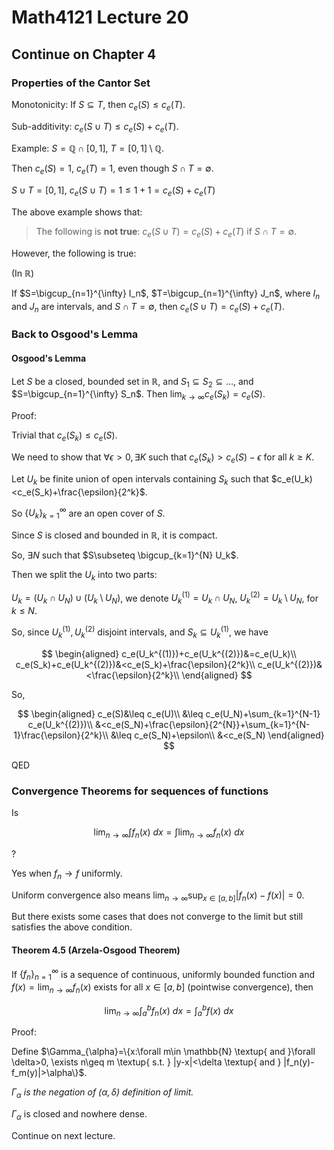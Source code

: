 # Math4121 Lecture 20

## Continue on Chapter 4

### Properties of the Cantor Set

Monotonicity: If $S\subseteq T$, then $c_e(S)\leq c_e(T)$.

Sub-additivity: $c_e(S\cup T)\leq c_e(S)+c_e(T)$.

Example: $S=\mathbb{Q}\cap[0,1]$, $T=[0,1]\setminus\mathbb{Q}$.

Then $c_e(S)=1$, $c_e(T)=1$, even though $S\cap T=\emptyset$.

$S\cup T=[0,1]$, $c_e(S\cup T)=1\leq 1+1=c_e(S)+c_e(T)$

The above example shows that:

> The following is **not true**: $c_e(S\cup T)=c_e(S)+c_e(T)$ if $S\cap T=\emptyset$.

However, the following is true:

(In $\mathbb{R}$)

If $S=\bigcup_{n=1}^{\infty} I_n$, $T=\bigcup_{n=1}^{\infty} J_n$, where $I_n$ and $J_n$ are intervals, and $S\cap T=\emptyset$, then $c_e(S\cup T)=c_e(S)+c_e(T)$.

### Back to Osgood's Lemma

#### Osgood's Lemma

Let $S$ be a closed, bounded set in $\mathbb{R}$, and $S_1\subseteq S_2\subseteq \ldots$, and $S=\bigcup_{n=1}^{\infty} S_n$. Then $\lim_{k\to\infty} c_e(S_k)=c_e(S)$.

Proof:

Trivial that $c_e(S_k)\leq c_e(S)$.

We need to show that $\forall \epsilon>0, \exists K$ such that $c_e(S_k)>c_e(S)-\epsilon$ for all $k\geq K$.

Let $U_k$ be finite union of open intervals containing $S_k$ such that $c_e(U_k)<c_e(S_k)+\frac{\epsilon}{2^k}$.

So $\{U_k\}_{k=1}^{\infty}$ are an open cover of $S$.

Since $S$ is closed and bounded in $\mathbb{R}$, it is compact.

So, $\exists N$ such that $S\subseteq \bigcup_{k=1}^{N} U_k$.

Then we split the $U_k$ into two parts:

$U_k=(U_k\cap U_N)\cup (U_k\setminus U_N)$, we denote $U_k^{(1)}=U_k\cap U_N$, $U_k^{(2)}=U_k\setminus U_N$, for $k\leq N$.

So, since $U_k^{(1)}, U_k^{(2)}$ disjoint intervals, and $S_k\subseteq U_k^{(1)}$, we have

$$
\begin{aligned}
c_e(U_k^{(1)})+c_e(U_k^{(2)})&=c_e(U_k)\\
c_e(S_k)+c_e(U_k^{(2)})&<c_e(S_k)+\frac{\epsilon}{2^k}\\
c_e(U_k^{(2)})&<\frac{\epsilon}{2^k}\\
\end{aligned}
$$

So, 

$$
\begin{aligned}
c_e(S)&\leq c_e(U)\\
&\leq c_e(U_N)+\sum_{k=1}^{N-1} c_e(U_k^{(2)})\\
&<c_e(S_N)+\frac{\epsilon}{2^{N}}+\sum_{k=1}^{N-1}\frac{\epsilon}{2^k}\\
&\leq c_e(S_N)+\epsilon\\
&<c_e(S_N)
\end{aligned}
$$

QED

### Convergence Theorems for sequences of functions

Is

$$
\lim_{n\to\infty}\int f_n(x)\ dx=\int \lim_{n\to\infty} f_n(x)\ dx
$$

?

Yes when $f_n\to f$ uniformly.

Uniform convergence also means $\lim_{n\to\infty} \sup_{x\in [a,b]}|f_n(x)-f(x)|=0$.

But there exists some cases that does not converge to the limit but still satisfies the above condition.

#### Theorem 4.5 (Arzela-Osgood Theorem)

If $\{f_n\}_{n=1}^{\infty}$ is a sequence of continuous, uniformly bounded function and $f(x)=\lim_{n\to\infty} f_n(x)$ exists for all $x\in [a,b]$ (pointwise convergence), then

$$
\lim_{n\to\infty}\int_a^b f_n(x)\ dx=\int_a^b f(x)\ dx
$$

Proof:

Define $\Gamma_{\alpha}=\{x:\forall m\in \mathbb{N} \textup{ and }\forall \delta>0, \exists n\geq m \textup{ s.t. } |y-x|<\delta \textup{ and } |f_n(y)-f_m(y)|>\alpha\}$.

_$\Gamma_{\alpha}$ is the negation of $(\alpha,\delta)$ definition of limit._

$\Gamma_{\alpha}$ is closed and nowhere dense.

Continue on next lecture.
